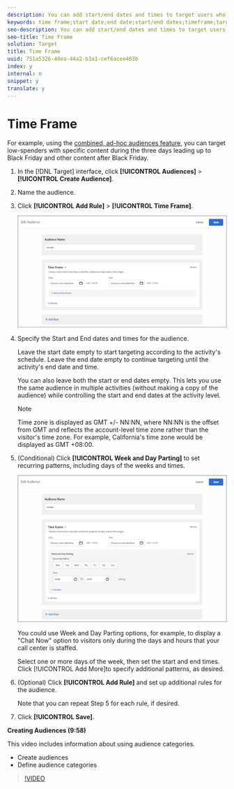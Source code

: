```yaml
---
description: You can add start/end dates and times to target users who visit your site during a specific time frame. You can also set Week and Day Parting options to create recurring patterns for audience targeting.
keywords: time frame;start date;end date;start/end dates;timeframe;target schedule;week parting;day parting;parting
seo-description: You can add start/end dates and times to target users who visit your site during a specific time frame. You can also set Week and Day Parting options to create recurring patterns for audience targeting.
seo-title: Time Frame
solution: Target
title: Time Frame
uuid: 751a5326-40ea-44a2-b3a1-cef6acee463b
index: y
internal: n
snippet: y
translate: y
---
```


# Time Frame

For example, using the [ combined, ad-hoc audiences feature](../../../c_target/c_audiences/c_combining-multiple-audiences.md#concept_A7386F1EA4394BD2AB72399C225981E5), you can target low-spenders with specific content during the three days leading up to Black Friday and other content after Black Friday. 


1. In the [!DNL  Target] interface, click **[!UICONTROL  Audiences]** > **[!UICONTROL  Create Audience]**. 

1. Name the audience. 

1. Click **[!UICONTROL  Add Rule]** > **[!UICONTROL  Time Frame]**. 

   ![](assets/target_timeframe_dialog.png) 

1. Specify the Start and End dates and times for the audience. 

   Leave the start date empty to start targeting according to the activity's schedule. Leave the end date empty to continue targeting until the activity's end date and time. 

   You can also leave both the start or end dates empty. This lets you use the same audience in multiple activities (without making a copy of the audience) while controlling the start and end dates at the activity level. 


   >[!NOTE]
   >
   >Time zone is displayed as GMT +/- NN:NN, where NN:NN is the offset from GMT and reflects the account-level time zone rather than the visitor's time zone. For example, California's time zone would be displayed as GMT +08:00.


1. (Conditional) Click **[!UICONTROL  Week and Day Parting]** to set recurring patterns, including days of the weeks and times. 

   ![](assets/week_and_day_parting.png) 

   You could use Week and Day Parting options, for example, to display a "Chat Now" option to visitors only during the days and hours that your call center is staffed. 

   Select one or more days of the week, then set the start and end times. Click [!UICONTROL  Add More]to specify additional patterns, as desired. 

1. (Optional) Click **[!UICONTROL  Add Rule]** and set up additional rules for the audience. 

   Note that you can repeat Step 5 for each rule, if desired. 

1. Click **[!UICONTROL  Save]**. 



**Creating Audiences (9:58)** 

This video includes information about using audience categories. 


* Create audiences
* Define audience categories


>[!VIDEO](https://vimeo.com/wV9lVTSOxMk) 
